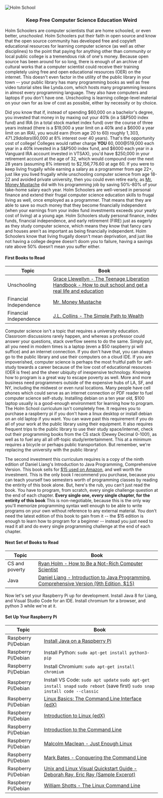 ![Holm School](https://github.com/HolmSchool/HolmSchool/blob/master/images/banner.png)
<h3 align="center">Keep Free Computer Science Education Weird</h3>



Holm Schoolers are computer scientists that are home schooled, or even better, _unschooled_. Holm Schoolers put their faith in open source and know that the open source community has developed free and copyleft educational resources for learning computer science (as well as other disciplines) to the point that paying for anything other than community or local public college is a tremendous risk of one's money. Because open source has been around for so long, there is enough of an archive of cultural works that a computer scientist could receive their training completely using free and open educational resources (OER) on the internet. This doesn't even factor in the utility of the public library in your town -- your public library has many programming books as well as free video tutorial sites like Lynda.com, which hosts many programming lessons in almost every programming language. They also have computers and laptops if you don't have one. Unschooling is learning college-level material on your own for as low of cost as possible, either by necessity or by choice.

Did you know that if, instead of spending $60,000 on a bachelor's degree, you invested that money in by maxing out your 401k (in a S&P500 index fund) and IRA (in a total stock market index fund) over the course of three years instead (there is a $19,000 a year limit on a 401k and a $6000 a year limit on an IRA), you would earn (from age 20 to 60) roughly $1,303,471.29 dollars ($60,000 at 8% interest over 40 years). That's the opportunity cost of college! Colleges would rather charge __YOU__ $60,000 @ 5% or so interest from ages 20-60, then they would be the ones earning compound interest over 40 years! How much better it would be to teach yourself computer science using open source OER and put the money earned from your first programming job into a maxed-out 401k and IRA? If you maxed out your 401k and IRA every year you worked from age 22-32 ($19,000 each year in a 401k invested in a S&P500 index fund, and $6000 each year in a Vanguard IRA account invested in VTSAX), you'd have $250,000 in your retirement account at the age of 32, which would compound over the next 28 years (assuming 8% interest) to $2,156,776.60 at age 60. If you were to keep living frugally while earning a salary as a programmer from age 22+, just like you lived frugally while unschooling computer science from age 18-22 and avoided private university, then you could even retire early, as [Mr. Money Mustache](https://mrmoneymustache.com) did with his programming job by saving 50%-80% of your take-home salary each year. Holm Schoolers are well-versed in personal finance and extend their frugal computer science education skills to frugal living as well, once employed as a programmer. That means that they are able to save so much money that they become financially independent (when your earnings from your index fund investments exceeds your yearly cost of living) at a young age. Holm Schoolers study personal finance, index funds, financial independence, and early retirement (FIRE) just as eagerly as they study computer science, which means they know that fancy cars and houses aren't as important as being financially independent. Holm Schoolers know that living frugally doesn't mean deprivation, and just like not having a college degree doesn’t doom you to failure, having a savings rate above 50% doesn’t mean you suffer either. 

#### First Books to Read
Topic | Book
------------ | -------------
Unschooling | [Grace Llewellyn - The Teenage Liberation Handbook - How to quit school and get a real life and education](https://homominimus.files.wordpress.com/2013/11/the-teenage-liberation-handbook-how-to-quit-school-and-get-a-real-life-and-education.pdf)
Financial Independence | [Mr. Money Mustache](http://www.mrmoneymustache.com/all-the-posts-since-the-beginning-of-time/)
Financial Independence | [J.L. Collins - The Simple Path to Wealth](https://jlcollinsnh.com/stock-series/)

Computer science isn't a topic that requires a university education. Classroom discussions rarely happen, and whereas a professor could answer your questions, stack overflow seems to do the same. Simply put, all you need in modern times is a laptop (even a $50 raspberry pi will suffice) and an internet connection. If you don't have that, you can always go to the public library and use their computers on a cloud IDE. If you are impoverished, computer science is perhaps the most fruitful path for self-study towards a career because of the low cost of educational resources (OER is free) and the sheer ubiquity of inexpensive technology. Knowing how to program is a great way to escape poverty as well. More and more business need programmers outside of the expensive hubs of LA, SF, and NY, including the midwest or even rural locations. Many people have cell phones which could serve as an internet connection or PDF reader to fuel computer science self-study. Installing debian on a ten year old, $100 laptop usually is a good-enough environment for learning how to program. The Holm School curriculum isn't completely free. It requires you to purchase a raspberry pi if you don't have a linux desktop or install debian on an old laptop if you want. You can wave past this requirement if you do all of your work at the public library using their equipment. It also requires frequent trips to the public library to use their study space/internet, check out their programming books from the CS stack (Dewey Decimal 0-100!), as well as to fuel any all all off-topic study/entertainment. This at a minimum requires a bicycle or perhaps public transportation. But remember, we're replacing the university with the public library!

The second investment this curriculum requires is a copy of the ninth edition of Daniel Liang's Introduction to Java Programming, Comprehensive Version. This book sells for [$15 used on Amazon](https://www.amazon.com/Introduction-Java-Programming-Comprehensive-Version/dp/0132936526), and well worth the investment. This is the only book I recommend you purchase, because you can teach yourself two semesters worth of programming classes by reading the entirity of this book alone. But, here's the rub, you can't just read the book. You have to program, from scratch, every single challenge question at the end of each chapter. __Every single one, every single chapter, for the entirity of this book__ This is non-negotiable, because this is the only way you'll memorize programming syntax well enough to be able to write programs on your own without reference to any external material. You don't need the latest edition of this book to gain from it -- the $15 edition is enough to learn how to program for a beginner -- instead you just need to read it all and do every single programming challenge at the end of each chapter.

#### Next Set of Books to Read
Topic    | Book
---------|----------
CS and poverty | [Ryan Holm - How to Be a Not-Rich Computer Scientist](https://holm.school/about/)
Java | [Daniel Liang - Introduction to Java Programming, Comprehensive Version (9th Edition, $15)](https://www.amazon.com/gp/offer-listing/0132936526/ref=dp_olp_used?ie=UTF8&condition=used)


Now let's set your Raspberry Pi up for development. Install Java 8 for Liang, and Visual Studio Code for an IDE. Install chromium for a browser, and python 3 while we're at it.

#### Set Up Your Raspberry Pi

Topic    | Book
---------|----------
Raspberry Pi/Debian | [Install Java on a Raspberry Pi](https://gist.github.com/ribasco/fff7d30b31807eb02b32bcf35164f11f)
Raspberry Pi/Debian | Install Python: ```sudo apt-get install python3-pip```
Raspberry Pi/Debian | Install Chromium: ```sudo apt-get install chromium```
Raspberry Pi/Debian | Install VS Code: ```sudo apt update``` ```sudo apt-get install snapd``` ```sudo reboot``` (save first) ```sudo snap install code --classic``` 
Raspberry Pi/Debian | [Linux Basics: The Command Line Interface (edX)](https://www.edx.org/course/linux-basics-the-command-line-interface)
Raspberry Pi/Debian | [Introduction to Linux (edX)](https://www.edx.org/course/introduction-to-linux)
Raspberry Pi/Debian | [Introduction to the Command Line](https://launchschool.com/books/command_line)
Raspberry Pi/Debian | [Malcolm Maclean - Just Enough Linux](https://leanpub.com/jelinux/read)
Raspberry Pi/Debian | [Mark Bates - Conquering the Command Line](http://conqueringthecommandline.com/book)
Raspberry Pi/Debian | [Unix and Linux Visual Quickstart Guide - Deborah Ray, Eric Ray (Sample Excerpt)](http://ptgmedia.pearsoncmg.com/images/9780321997548/samplepages/9780321997548.pdf)
Raspberry Pi/Debian | [William Shotts - The Linux Command Line](http://linuxcommand.org/tlcl.php)




